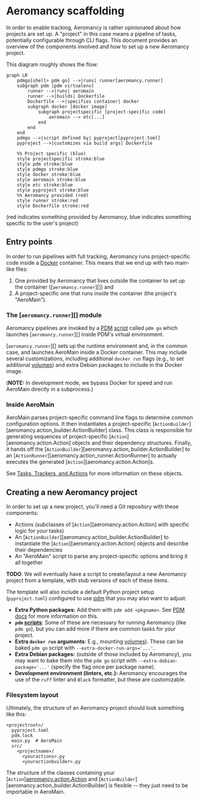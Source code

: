 # Aeromancy scaffolding

<!-- TODO: These look best in mkdocs HTML. Maybe we can find a better way of
doing the cross-references. -->

In order to enable tracking, Aeromancy is rather opinionated about how projects
are set up. A "project" in this case means a pipeline of tasks, potentially
configurable through CLI flags. This document provides an overview of the
components involved and how to set up a new Aeromancy project.

This diagram roughly shows the flow:

``` mermaid
graph LR
    pdmgo[shell> pdm go] -->|runs| runner[aeromancy.runner]
    subgraph pdm [pdm virtualenv]
        runner -->|runs| aeromain
        runner -->|builds| Dockerfile
        Dockerfile -->|specifies container| docker
        subgraph docker [docker image]
            subgraph projectspecific [project-specific code]
                aeromain --> etc[...]
            end
        end
    end
    pdmgo -->|script defined by| pyproject[pyproject.toml]
    pyproject -->|customizes via build args| Dockerfile

    %% Project specific (blue)
    style projectspecific stroke:blue
    style pdm stroke:blue
    style pdmgo stroke:blue
    style docker stroke:blue
    style aeromain stroke:blue
    style etc stroke:blue
    style pyproject stroke:blue
    %% Aeromancy provided (red)
    style runner stroke:red
    style Dockerfile stroke:red
```

(red indicates something provided by Aeromancy, blue indicates something
specific to the user's project)

## Entry points

In order to run pipelines with full tracking, Aeromancy runs project-specific
code inside a [Docker](http://docker.com) container. This means that we end up
with two main-like files:

1. One provided by Aeromancy that lives outside the container to set up the
container ([`aeromancy.runner`][]) and
2. A project-specific one that runs inside the container (the project's "AeroMain").

### The [`aeromancy.runner`][] module

Aeromancy pipelines are invoked by a [PDM](https://pdm.fming.dev/latest/)
[script](https://pdm.fming.dev/latest/usage/scripts/) called `pdm go` which
launches [`aeromancy.runner`][] inside PDM's virtual environment.

[`aeromancy.runner`][] sets up the runtime environment and, in the common case,
and launches AeroMain inside a Docker container. This may include several
customizations, including additional `docker run` flags (e.g., to set additional
[volumes](https://docs.docker.com/engine/reference/commandline/run/#mount)) and
extra Debian packages to include in the Docker image.

(**NOTE:** In development mode, we bypass Docker for speed and run AeroMain
directly in a subprocess.)

### Inside AeroMain

AeroMain parses project-specific command line flags to determine common
configuration options. It then instantiates a project-specific
[`ActionBuilder`][aeromancy.action_builder.ActionBuilder] class. This class is
responsible for generating sequences of project-specific
[`Action`][aeromancy.action.Action] objects and their dependency structures.
Finally, it hands off the
[`ActionBuilder`][aeromancy.action_builder.ActionBuilder] to an
[`ActionRunner`][aeromancy.action_runner.ActionRunner] to actually executes the
generated [`Action`][aeromancy.action.Action]s.

See [Tasks, Trackers, and Actions](tasks.md) for more information on these
objects.

## Creating a new Aeromancy project

In order to set up a new project, you'll need a Git repository with these
components:

- Actions (subclasses of [`Action`][aeromancy.action.Action] with specific logic
  for your tasks)
- An [`ActionBuilder`][aeromancy.action_builder.ActionBuilder] to instantiate
  the [`Action`][aeromancy.action.Action] objects and describe their
  dependencies
- An "AeroMain" script to parse any project-specific options and bring it all
  together

**TODO**: We will eventually have a script to create/layout a new Aeromancy
project from a template, with stub versions of each of these items.

The template will also include a default Python project setup (`pyproject.toml`)
configured to use [pdm](https://pdm.fming.dev/) that you may also want to adjust:

- **Extra Python packages:** Add them with `pdm add <pkgname>`. See [PDM
  docs](https://pdm.fming.dev/latest/usage/dependency/) for more information on
  this.
- **`pdm` [scripts](https://pdm.fming.dev/latest/usage/scripts/)**: Some of
  these are necessary for running Aeromancy (like `pdm go`), but you can add
  more if there are common tasks for your project.
- **Extra `docker run` arguments**: E.g., mounting
  [volumes](https://docs.docker.com/engine/reference/commandline/run/#mount)).
  These can be baked `pdm go` script with `--extra-docker-run-args='...'`.
- **Extra Debian packages:** (outside of those included by Aeromancy), you may
  want to bake them into the `pdm go` script with `--extra-debian-package='...'`
  (specify the flag once per package name).
- **Development environment (linters, etc.):** Aeromancy encourages the use of
  the `ruff` linter and `Black` formatter, but these are customizable.

### Filesystem layout

Ultimately, the structure of an Aeromancy project should look something like
this:

```text
<projectroot>/
  pyproject.toml
  pdm.lock
  main.py  # AeroMain
  src/
    <projectname>/
      <youractions>.py
      <youractionbuilder>.py
```

The structure of the classes containing your
[`Action`][aeromancy.action.Action](s) and
[`ActionBuilder`][aeromancy.action_builder.ActionBuilder] is flexible -- they
just need to be importable in AeroMain.
